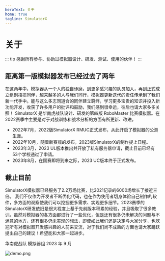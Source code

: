 ```yaml
---
heroText: 关于
home: true
tagline: SimulatorX
---
```


# 关于

::: tip 感谢所有参与、协助过模拟器设计、研发、测试、使用的伙伴！
:::

## 距离第一版模拟器发布已经过去了两年
在这两年中，模拟器从一个人的独自琢磨，到更多感兴趣的队员加入，再到正式成立组别招揽同伴，越来越多的人与我们同行，模拟器更新迭代的责任传承到了我们新一代手中。能与这么多志同道合的同伴建立羁绊，学习更多宝贵的知识并投入新功能开发，收获了许多用户的批评和鼓励，我们感到很幸运，往后也请大家多多关照！
SimulatorX 是华南虎战队设计、研发的第四版 RoboMaster 比赛模拟器。在2022赛季中主要是对于对战训练和战术分析的方面有所更新、改进。
- 2022年7月，2022版SimulatorX RMUC正式发布，从此开启了模拟器的公测生涯。
- 2022年10月，随着新赛规的发布，2023版SimulatorX的制作提上日程。
- 2023年3月，2023 UL版本推出并开放了私有服务器申请，截止目前已经有53个学校通过了申请。
- 2023年8月，在国赛即将到来之际，2023 UC版本终于正式发布。

## 截止目前
SimulatorX模拟器已经服务了2.2万场比赛，比2021记录的6000场增长了接近三倍。
我们不仅作为开发者不断优化代码，也在作为使用者切身体验自己制作的软件，多方面的观察使我们可以挖掘更多需求、实现更多细节。2023赛季的SimulatorX研发依旧是很大程度上基于先前版本积累的经验，并且吸取了很多教训。虽然对模拟器的各方面都进行了一些优化，但是还有很多仍未解决的问题与不满意的地方，还有很多仍未实现的想法，即使如此我们还是决定与大家分享，也欢迎所有对模拟器开发感兴趣的人前来交流，对于我们尚不成熟的方面也请大家踊跃提出自己的建议！希望能和大家一起进步。

华南虎战队 模拟器组
2023 年 9 月

![demo.png](/static/images/demo.png)